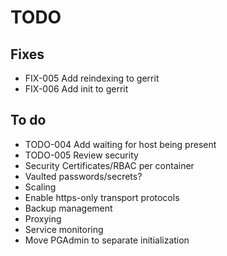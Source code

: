 # TODO

## Fixes

- FIX-005 Add reindexing to gerrit
- FIX-006 Add init to gerrit

## To do

- TODO-004 Add waiting for host being present
- TODO-005 Review security
- Security Certificates/RBAC per container
- Vaulted passwords/secrets?
- Scaling
- Enable https-only transport protocols
- Backup management
- Proxying
- Service monitoring
- Move PGAdmin to separate initialization